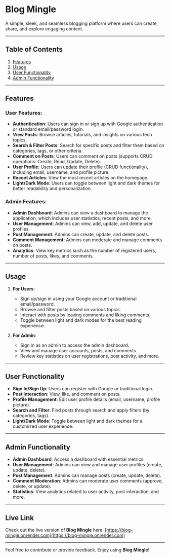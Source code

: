 # Blog Mingle

A simple, sleek, and seamless blogging platform where users can create, share, and explore engaging content.

---

## Table of Contents

1. [Features](#features)
2. [Usage](#usage)
3. [User Functionality](#user-functionality)
4. [Admin Functionality](#admin-functionality)

---

## Features

### User Features:

- **Authentication**: Users can sign in or sign up with Google authentication or standard email/password login.
- **View Posts**: Browse articles, tutorials, and insights on various tech topics.
- **Search & Filter Posts**: Search for specific posts and filter them based on categories, tags, or other criteria.
- **Comment on Posts**: Users can comment on posts (supports CRUD operations: Create, Read, Update, Delete).
- **User Profile**: Users can update their profile (CRUD functionality), including email, username, and profile picture.
- **Recent Articles**: View the most recent articles on the homepage.
- **Light/Dark Mode**: Users can toggle between light and dark themes for better readability and personalization.

### Admin Features:

- **Admin Dashboard**: Admins can view a dashboard to manage the application, which includes user statistics, recent posts, and more.
- **User Management**: Admins can view, add, update, and delete user profiles.
- **Post Management**: Admins can create, update, and delete posts.
- **Comment Management**: Admins can moderate and manage comments on posts.
- **Analytics**: View key metrics such as the number of registered users, number of posts, likes, and comments.

---

## Usage

1. **For Users**:

   - Sign up/sign in using your Google account or traditional email/password.
   - Browse and filter posts based on various topics.
   - Interact with posts by leaving comments and liking comments.
   - Toggle between light and dark modes for the best reading experience.

2. **For Admin**:
   - Sign in as an admin to access the admin dashboard.
   - View and manage user accounts, posts, and comments.
   - Review key statistics on user registrations, post activity, and more.

---

## User Functionality

- **Sign In/Sign Up**: Users can register with Google or traditional login.
- **Post Interaction**: View, like, and comment on posts.
- **Profile Management**: Edit user profile details (email, username, profile picture).
- **Search and Filter**: Find posts through search and apply filters (by categories, tags).
- **Light/Dark Mode**: Toggle between light and dark themes for a customized user experience.

---

## Admin Functionality

- **Admin Dashboard**: Access a dashboard with essential metrics.
- **User Management**: Admins can view and manage user profiles (create, update, delete).
- **Post Management**: Admins can manage posts (create, update, delete).
- **Comment Moderation**: Admins can moderate user comments (approve, delete, or update).
- **Statistics**: View analytics related to user activity, post interaction, and more.

---

## Live Link

Check out the live version of **Blog Mingle** here: [https://blog-mingle.onrender.com](https://blog-mingle.onrender.com)

---

Feel free to contribute or provide feedback. Enjoy using **Blog Mingle**!
